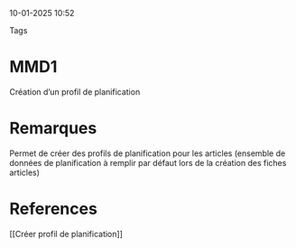 10-01-2025 10:52

Tags 

# MMD1

Création d’un profil de planification
# Remarques

Permet de créer des profils de planification pour les articles (ensemble de données de planification à remplir par défaut lors de la création des fiches articles)
# References
[[Créer profil de planification]]